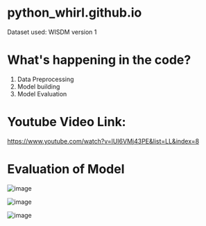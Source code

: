 # python_whirl.github.io
Dataset used: WISDM version 1
# What's happening in the code?
1. Data Preprocessing
2. Model building
3. Model Evaluation

# Youtube Video Link:
https://www.youtube.com/watch?v=lUI6VMj43PE&list=LL&index=8

# Evaluation of Model

![image](https://user-images.githubusercontent.com/72580576/230142655-32cebb5d-005d-42c8-9d57-1259d7f24dcc.png)

![image](https://user-images.githubusercontent.com/72580576/230142724-31adeae6-0a91-4eee-9789-64c9ebc29693.png)

![image](https://user-images.githubusercontent.com/72580576/230142771-7c05f341-adc7-400f-acd0-ea89cf04cb71.png)


